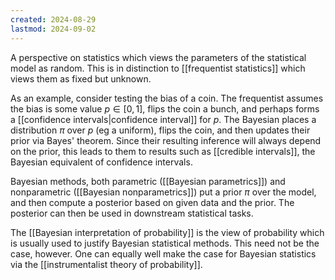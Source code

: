 ```yaml
---
created: 2024-08-29
lastmod: 2024-09-02
---
```


A perspective on statistics which views the parameters of the statistical model as random. This is in distinction to [[frequentist statistics]] which views them as fixed but unknown. 

As an example, consider testing the bias of a coin. The frequentist assumes the bias is some value $p\in[0,1]$, flips the coin a bunch, and perhaps forms a [[confidence intervals|confidence interval]] for $p$. The Bayesian places a distribution $\pi$ over $p$ (eg a uniform), flips the coin, and then updates their prior via Bayes' theorem. Since their resulting inference will always depend on the prior, this leads to them to results such as [[credible intervals]], the Bayesian equivalent of confidence intervals. 
 
 Bayesian methods, both parametric ([[Bayesian parametrics]]) and nonparametric ([[Bayesian nonparametrics]]) put a prior $\pi$ over the model, and then compute a posterior based on given data and the prior. The posterior can then be used in downstream statistical tasks. 

The [[Bayesian interpretation of probability]] is the view of probability which is usually used to justify Bayesian statistical methods. This need not be the case, however. One can equally well make the case for Bayesian statistics via the [[instrumentalist theory of probability]]. 
 


